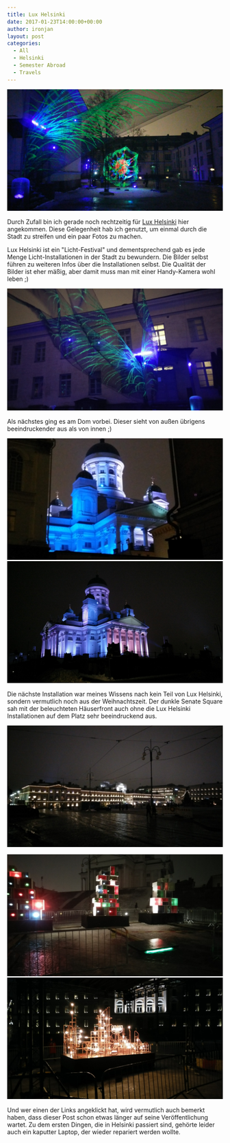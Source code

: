 ```yaml
---
title: Lux Helsinki
date: 2017-01-23T14:00:00+00:00
author: ironjan
layout: post
categories:
  - All
  - Helsinki
  - Semester Abroad
  - Travels
---
```


[!["Flowers of Life" at Unioninkatu 38](/uploads/2017/01/Lux_Helsinki_20170109_215609.jpg)](http://www.luxhelsinki.fi/en/installation/flowers-of-life/)

Durch Zufall bin ich gerade noch rechtzeitig für [Lux Helsinki](http://www.luxhelsinki.fi/en) hier 
angekommen. Diese Gelegenheit hab ich genutzt, um einmal durch die Stadt zu streifen und ein paar 
Fotos zu machen.
 <!--more-->

Lux Helsinki ist ein "Licht-Festival" und dementsprechend gab es jede Menge Licht-Installationen in 
der Stadt zu bewundern. Die Bilder selbst führen zu weiteren Infos über die Installationen selbst. 
Die Qualität der Bilder ist eher mäßig, aber damit muss man mit einer Handy-Kamera wohl leben ;)

[!["Flowers of Life" at Unioninkatu 38 (Different angle)](/uploads/2017/01/Lux_Helsinki_20170109_215623.jpg)](http://www.luxhelsinki.fi/en/installation/flowers-of-life/)

Als nächstes ging es am Dom vorbei. Dieser sieht von außen übrigens beeindruckender aus als 
von innen ;)

[!["Tarja Ervasti: Domus 360° – Four Homes" at Helsinki Cathedral](/uploads/2017/01/Lux_Helsinki_20170109_220317_01.jpg)](http://www.luxhelsinki.fi/en/installation/tarja-ervasti-domus-360-nelja-kotia/)
[!["Tarja Ervasti: Domus 360° – Four Homes" at Helsinki Cathedral (different position)](/uploads/2017/01/Lux_Helsinki_20170109_215822.jpg)](http://www.luxhelsinki.fi/en/installation/tarja-ervasti-domus-360-nelja-kotia/)


Die nächste Installation war meines Wissens nach kein Teil von Lux Helsinki, sondern vermutlich noch
aus der Weihnachtszeit. Der dunkle Senate Square sah mit der beleuchteten Häuserfront auch ohne die 
Lux Helsinki Installationen auf dem Platz sehr beeindruckend aus.

![Lighted house behind a dark Senate Square](/uploads/2017/01/Lux_Helsinki_20170109_220209.jpg)



[!["Petri Tuhkanen: People Power" at Senate Square](/uploads/2017/01/Lux_Helsinki_20170109_220751.jpg)](http://www.luxhelsinki.fi/en/installation/petri-tuhkanen-joukkovoima-people-power/)
[!["Rölli Ridanpää & Tero Laine: Light Pipes" at Senate Square](/uploads/2017/01/Lux_Helsinki_20170109_220906.jpg)](http://www.luxhelsinki.fi/en/installation/rolli-ridanpaa-tero-laine-light-pipes/)


Und wer einen der Links angeklickt hat, wird vermutlich auch bemerkt haben, dass dieser Post schon 
etwas länger auf seine Veröffentlichung wartet. Zu dem ersten Dingen, die in Helsinki passiert sind, 
gehörte leider auch ein kaputter Laptop, der wieder repariert werden wollte. 
